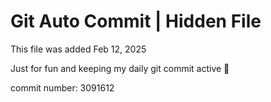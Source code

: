 # Git Auto Commit | Hidden File

This file was added Feb 12, 2025

Just for fun and keeping my daily git commit active 🤪

commit number: 3091612
